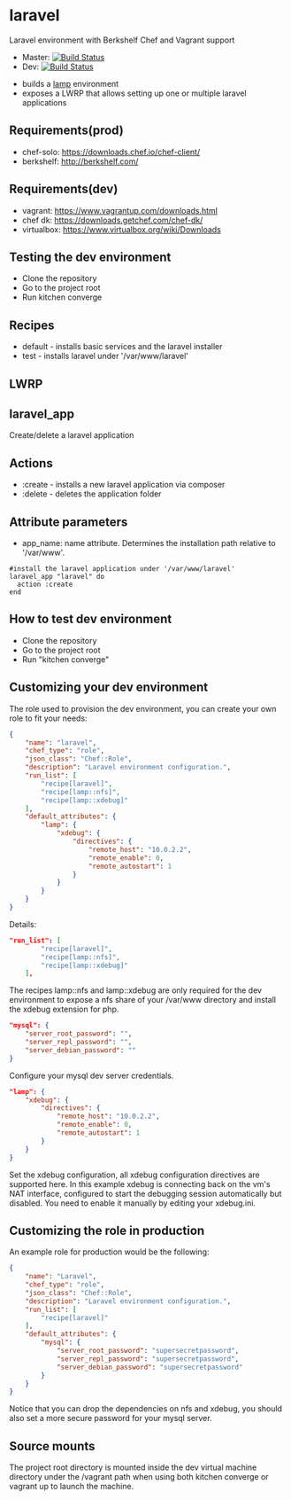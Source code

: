 laravel
=======
Laravel environment with Berkshelf Chef and Vagrant support
* Master: [![Build Status](https://api.travis-ci.org/sergiuionescu/laravel.svg?branch=master)](http://travis-ci.org/sergiuionescu/laravel)
* Dev: [![Build Status](https://api.travis-ci.org/sergiuionescu/laravel.svg?branch=dev)](http://travis-ci.org/sergiuionescu/laravel)

- builds a [lamp](https://github.com/sergiuionescu/lamp) environment
- exposes a LWRP that allows setting up one or multiple laravel applications

Requirements(prod)
------------------
* chef-solo: https://downloads.chef.io/chef-client/
* berkshelf: http://berkshelf.com/

Requirements(dev)
-----------------
* vagrant: https://www.vagrantup.com/downloads.html
* chef dk: https://downloads.getchef.com/chef-dk/
* virtualbox: https://www.virtualbox.org/wiki/Downloads

Testing the dev environment
---------------------------
- Clone the repository
- Go to the project root
- Run kitchen converge

Recipes
-------
- default - installs basic services and the laravel installer
- test - installs laravel under '/var/www/laravel'

LWRP
----

laravel_app
-----------
Create/delete a laravel application

Actions
-------
- :create - installs a new laravel application via composer
- :delete - deletes the application folder

Attribute parameters
--------------------
- app_name: name attribute. Determines the installation path relative to '/var/www'.

```
#install the laravel application under '/var/www/laravel'
laravel_app "laravel" do
  action :create
end
```

How to test dev environment
---------------------------
- Clone the repository
- Go to the project root
- Run "kitchen converge"

Customizing your dev environment
--------------------------------
The role used to provision the dev environment, you can create your own role to fit your needs:
```json
{
    "name": "laravel",
    "chef_type": "role",
    "json_class": "Chef::Role",
    "description": "Laravel environment configuration.",
    "run_list": [
        "recipe[laravel]",
        "recipe[lamp::nfs]",
        "recipe[lamp::xdebug]"
    ],
    "default_attributes": {
        "lamp": {
            "xdebug": {
                "directives": {
                    "remote_host": "10.0.2.2",
                    "remote_enable": 0,
                    "remote_autostart": 1
                }
            }
        }
    }
}
```

Details:
```json
"run_list": [
        "recipe[laravel]",
        "recipe[lamp::nfs]",
        "recipe[lamp::xdebug]"
    ],
```
The recipes lamp::nfs and lamp::xdebug are only required for the dev environment to expose a nfs share of your /var/www directory and install the xdebug extension for php.


```json
"mysql": {
    "server_root_password": "",
    "server_repl_password": "",
    "server_debian_password": ""
}
```
Configure your mysql dev server credentials.

```json
"lamp": {
    "xdebug": {
        "directives": {
            "remote_host": "10.0.2.2",
            "remote_enable": 0,
            "remote_autostart": 1
        }
    }
}
```
Set the xdebug configuration, all xdebug configuration directives are supported here. In this example xdebug is connecting back on the vm's NAT interface, 
configured to start the debugging session automatically but disabled. You need to enable it manually by editing your xdebug.ini.

Customizing the role in production
----------------------------------

An example role for production would be the following:
```json
{
    "name": "Laravel",
    "chef_type": "role",
    "json_class": "Chef::Role",
    "description": "Laravel environment configuration.",
    "run_list": [
        "recipe[laravel]"
    ],
    "default_attributes": {
        "mysql": {
            "server_root_password": "supersecretpassword",
            "server_repl_password": "supersecretpassword",
            "server_debian_password": "supersecretpassword"
        }
    }
}
```
Notice that you can drop the dependencies on nfs and xdebug, you should also set a more secure password for your mysql server.

Source mounts
-------------

The project root directory is mounted inside the dev virtual machine directory under the /vagrant path when using both kitchen converge or vagrant up to launch the machine.
